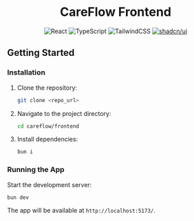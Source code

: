 <div style="text-align: center; margin: 0 auto;">

# CareFlow Frontend 

![React](https://img.shields.io/badge/react%20js-%2320232a.svg?logo=react&logoColor=%2361DAFB)
![TypeScript](https://img.shields.io/badge/typescript-%2320232a.svg?logo=typescript&logoColor=%fff)
![TailwindCSS](https://img.shields.io/badge/tailwindcss-%2320232a.svg?logo=tailwind-css&logoColor=%2361DAFB)
[![shadcn/ui](https://img.shields.io/badge/shadcn--ui-%2320232a.svg?logo=shadcn/ui&logoColor=%06B6D4)](https://ui.shadcn.com/)
</div>


## Getting Started
### Installation
1.  Clone the repository:
    ```sh 
    git clone <repo_url>
    ```
2.  Navigate to the project directory:
    ```sh
    cd careflow/frontend
    ```
3.  Install dependencies:
    ```sh
    bun i
    ```

### Running the App
Start the development server:
```sh
bun dev
```
The app will be available at `http://localhost:5173/`.
